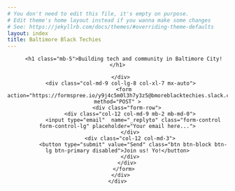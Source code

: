 ```yaml
---
# You don't need to edit this file, it's empty on purpose.
# Edit theme's home layout instead if you wanna make some changes
# See: https://jekyllrb.com/docs/themes/#overriding-theme-defaults
layout: index
title: Baltimore Black Techies
---
```

<!-- Masthead -->
<header class="masthead text-white text-center">
  <div class="overlay"></div>
  <div class="container">
    <div class="row">
      <div class="col-xl-9 mx-auto">

        <h1 class="mb-5">Building tech and community in Baltimore City!</h1>

      </div>
      <div class="col-md-9 col-lg-8 col-xl-7 mx-auto">
        <form action="https://formspree.io/y9j4c5m0l3h7y3z5@bmoreblacktechies.slack.com" method="POST" >
          <div class="form-row">
            <div class="col-12 col-md-9 mb-2 mb-md-0">
              <input type="email"  name="_replyto" class="form-control form-control-lg" placeholder="Your email here...">
            </div>
            <div class="col-12 col-md-3">
              <button type="submit" value="Send" class="btn btn-block btn-lg btn-primary disabled">Join us! Yo!</button>
            </div>
          </div>
        </form>
      </div>
    </div>
  </div>
</header>
